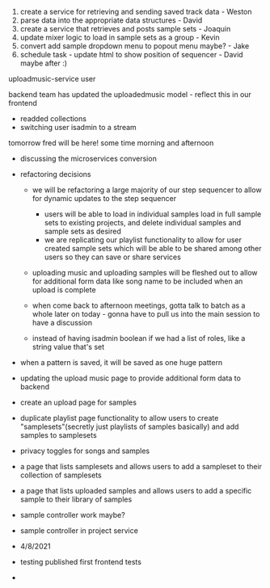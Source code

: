 1. create a service for retrieving and sending saved track data - Weston
1. parse data into the appropriate data structures - David
1. create a service that retrieves and posts sample sets - Joaquin
1. update mixer logic to load in sample sets as a group - Kevin
1. convert add sample dropdown menu to popout menu maybe? - Jake
1. schedule task - update html to show position of sequencer - David maybe after :)

uploadmusic-service
user

backend team has updated the uploadedmusic model - reflect this in our frontend
- readded collections
- switching user isadmin to a stream


tomorrow fred will be here! some time morning and afternoon


- discussing the microservices conversion
- refactoring decisions
    - we will be refactoring a large majority of our step sequencer to allow for dynamic updates to the step sequencer
        - users will be able to load in individual samples load in full sample sets to existing projects, and delete individual samples and sample sets as desired
        - we are replicating our playlist functionality to allow for user created sample sets which will be able to be shared among other users so they can save or share services
    - uploading music and uploading samples will be fleshed out to allow for additional form data like song name to be included when an upload is complete

    - when come back to afternoon meetings, gotta talk to batch as a whole later on today - gonna have to pull us into the main session to have a discussion


    - instead of having isadmin boolean if we had a list of roles, like a string value that's set

- when a pattern is saved, it will be saved as one huge pattern


- updating the upload music page to provide additional form data to backend
- create an upload page for samples
- duplicate playlist page functionality to allow users to create "samplesets"(secretly just playlists of samples basically) and add samples to samplesets
- privacy toggles for songs and samples
- a page that lists samplesets and allows users to add a sampleset to their collection of samplesets
- a page that lists uploaded samples and allows users to add a specific sample to their library of samples 


- sample controller work maybe?
- sample controller in project service


- 4/8/2021
- testing published first frontend tests
- 